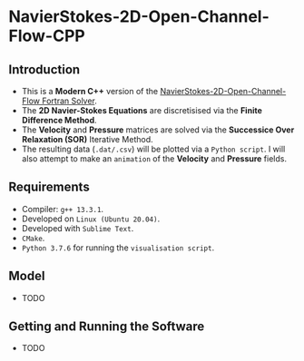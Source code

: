 # NavierStokes-2D-Open-Channel-Flow-CPP

## Introduction
* This is a __Modern C++__ version of the [NavierStokes-2D-Open-Channel-Flow Fortran Solver](https://github.com/MRLintern/NavierStokes-2D-Open-Channel-Flow). 
* The __2D Navier-Stokes Equations__ are discretisised via the __Finite Difference Method__. 
* The __Velocity__ and __Pressure__ matrices are solved via the __Successice Over Relaxation (SOR)__ Iterative Method. 
* The resulting data (`.dat/.csv`) will be plotted via a `Python script`. I will also attempt to make an `animation` of the __Velocity__ and __Pressure__ fields.

## Requirements
* Compiler: `g++ 13.3.1`.
* Developed on `Linux (Ubuntu 20.04)`.
* Developed with `Sublime Text`.
* `CMake`.
* `Python 3.7.6` for running the `visualisation script`.

## Model 
* TODO
## Getting and Running the Software
* TODO
